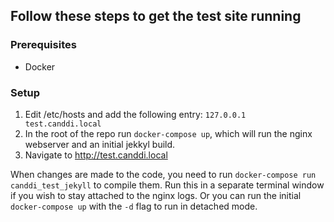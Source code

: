## Follow these steps to get the test site running

### Prerequisites
- Docker

### Setup
1. Edit /etc/hosts and add the following entry: `127.0.0.1 test.canddi.local`
2. In the root of the repo run `docker-compose up`, which will run the nginx webserver and an initial jekkyl build.
3. Navigate to http://test.canddi.local

When changes are made to the code, you need to run `docker-compose run canddi_test_jekyll` to compile them. Run this in a separate terminal window if you wish to stay attached to the nginx logs. Or you can run the initial `docker-compose up` with the `-d` flag to run in detached mode.